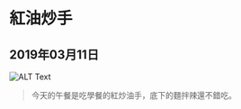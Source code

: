 # 紅油炒手
## 2019年03月11日

![ALT Text](https://lazyteatime.github.io/2019/2019-03-11/spicy%20dumplings.jpg "紅油炒手")

>今天的午餐是吃學餐的紅炒油手，底下的麵拌辣還不錯吃。

